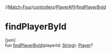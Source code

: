 //[Match-Four](../../../index.md)/[controllers](../index.md)/[PlayerAPI](index.md)/[findPlayerById](find-player-by-id.md)

# findPlayerById

[jvm]\
fun [findPlayerById](find-player-by-id.md)(playerId: [String](https://kotlinlang.org/api/latest/jvm/stdlib/kotlin/-string/index.html)): [Player](../../models/-player/index.md)?
